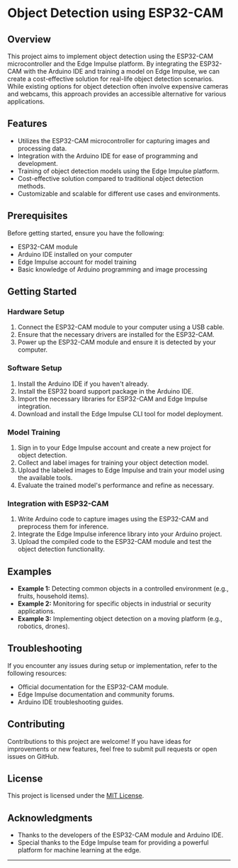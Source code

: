 
# Object Detection using ESP32-CAM

## Overview

This project aims to implement object detection using the ESP32-CAM microcontroller and the Edge Impulse platform. By integrating the ESP32-CAM with the Arduino IDE and training a model on Edge Impulse, we can create a cost-effective solution for real-life object detection scenarios. While existing options for object detection often involve expensive cameras and webcams, this approach provides an accessible alternative for various applications.

## Features

- Utilizes the ESP32-CAM microcontroller for capturing images and processing data.
- Integration with the Arduino IDE for ease of programming and development.
- Training of object detection models using the Edge Impulse platform.
- Cost-effective solution compared to traditional object detection methods.
- Customizable and scalable for different use cases and environments.

## Prerequisites

Before getting started, ensure you have the following:

- ESP32-CAM module
- Arduino IDE installed on your computer
- Edge Impulse account for model training
- Basic knowledge of Arduino programming and image processing

## Getting Started

### Hardware Setup

1. Connect the ESP32-CAM module to your computer using a USB cable.
2. Ensure that the necessary drivers are installed for the ESP32-CAM.
3. Power up the ESP32-CAM module and ensure it is detected by your computer.

### Software Setup

1. Install the Arduino IDE if you haven't already.
2. Install the ESP32 board support package in the Arduino IDE.
3. Import the necessary libraries for ESP32-CAM and Edge Impulse integration.
4. Download and install the Edge Impulse CLI tool for model deployment.

### Model Training

1. Sign in to your Edge Impulse account and create a new project for object detection.
2. Collect and label images for training your object detection model.
3. Upload the labeled images to Edge Impulse and train your model using the available tools.
4. Evaluate the trained model's performance and refine as necessary.

### Integration with ESP32-CAM

1. Write Arduino code to capture images using the ESP32-CAM and preprocess them for inference.
2. Integrate the Edge Impulse inference library into your Arduino project.
3. Upload the compiled code to the ESP32-CAM module and test the object detection functionality.

## Examples

- **Example 1:** Detecting common objects in a controlled environment (e.g., fruits, household items).
- **Example 2:** Monitoring for specific objects in industrial or security applications.
- **Example 3:** Implementing object detection on a moving platform (e.g., robotics, drones).

## Troubleshooting

If you encounter any issues during setup or implementation, refer to the following resources:

- Official documentation for the ESP32-CAM module.
- Edge Impulse documentation and community forums.
- Arduino IDE troubleshooting guides.

## Contributing

Contributions to this project are welcome! If you have ideas for improvements or new features, feel free to submit pull requests or open issues on GitHub.

## License

This project is licensed under the [MIT License](LICENSE).

## Acknowledgments

- Thanks to the developers of the ESP32-CAM module and Arduino IDE.
- Special thanks to the Edge Impulse team for providing a powerful platform for machine learning at the edge.

---

